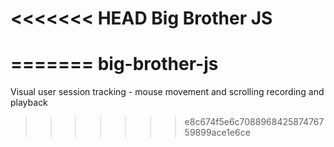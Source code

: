 <<<<<<< HEAD
Big Brother JS
==============
=======
big-brother-js
==============

Visual user session tracking - mouse movement and scrolling recording and playback
>>>>>>> e8c674f5e6c708896842587476759899ace1e6ce
